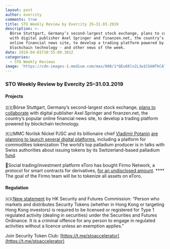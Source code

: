 ```yaml
---
layout: post
author: evercity
comments: true
title: STO Weekly Review by Evercity 25–31.03.2019
description: >-
  Börse Stuttgart, Germany’s second-largest stock exchange, plans to collaborate
  with digital publisher Axel Springer and finanzen.net, the country’s popular
  online financial news site, to develop a trading platform powered by
  blockchain technology - and other news of the week.
date: 2019-04-01T10:55:09.301Z
categories:
  - STO Weekly Reviews
image: 'https://cdn-images-1.medium.com/max/800/1*QEu68ln2L3w1CbkWTkCATw.png'
---
```


### **STO Weekly Review by Evercity 25–31.03.2019**


#### Projects

🇩🇪Börse Stuttgart, Germany’s second-largest stock exchange, [plans to collaborate](https://www.ethnews.com/amp/german-stock-exchange-boerse-stuttgart-to-develop-blockchain-powered-trading-platform) with digital publisher Axel Springer and finanzen.net, the country’s popular online financial news site, to develop a trading platform powered by blockchain technology.

🇷🇺MMC Norilsk Nickel PJSC and its billionaire chief [Vladimir Potanin](https://www.bloomberg.com/billionaires/id/1642676) [are planning to launch several digital platforms](https://www.bloomberg.com/news/articles/2019-03-27/russian-tycoon-potanin-plans-crypto-tokens-backed-by-palladium?utm_source=securitytoken-it-newsletter), including a platform for commodities tokenization The world’s top palladium producer is in talks with Swiss authorities about issuing tokens by its Switzerland-based palladium [fund](https://www.bloomberg.com/news/terminal/PNJ2DI6TTDS3).

💸Social trading/investment platform eToro has bought Firmo Network, a protocol for smart contracts for derivatives, [for an undisclosed amount](https://techcrunch.com/2019/03/25/social-investment-platform-etoro-acquires-smart-contract-startup-firmo/?utm_source=securitytoken-it-newsletter). **** The goal of the Firmo team will be to tokenize all assets on eToro.

#### Regulation

🇭🇰[New statement](https://www.sfc.hk/web/EN/news-and-announcements/policy-statements-and-announcements/statement-on-security-token-offerings.html?fbclid=IwAR0Zb0Vw5HJR5rmMkXWgKcCy-5sVe1pn4SRTndjMRaGO-5e2Jyujxj51JBo) by HK Security and Futures Commission: “Person who markets and distributes Security Tokens (whether in Hong Kong or targeting Hong Kong investors) is required to be licensed or registered for Type 1 regulated activity (dealing in securities) under the Securities and Futures Ordinance. It is a criminal offence for any person to engage in regulated activities without a licence unless an exemption applies.”

Join Security Token Club: [https://t.me/stoaccelerator](https://t.me/stoaccelerator)
